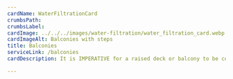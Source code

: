 ```yaml
---
cardName: WaterFiltrationCard
crumbsPath: 
crumbsLabel: 
cardImage: ../../../images/water-filtration/water_filtration_card.webp
cardImageAlt: Balconies with steps
title: Balconies
serviceLink: /balconies
cardDescription: It is IMPERATIVE for a raised deck or balcony to be constructed properly for safety. Proper engineering goes into each balcony as no 2 are ever the same.

---
```

